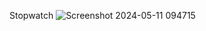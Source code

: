 Stopwatch
![Screenshot 2024-05-11 094715](https://github.com/Shelbybosss/React-Stopwatch/assets/102911609/551cb3e4-b615-4460-b071-3a42713ead12)
